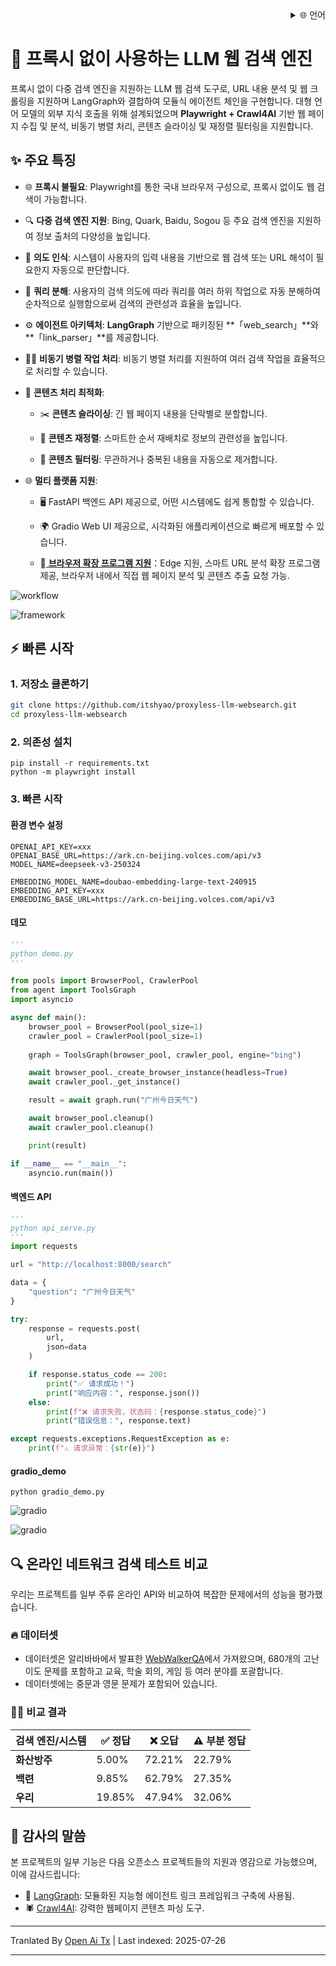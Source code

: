 
<div align="right">
  <details>
    <summary >🌐 언어</summary>
    <div>
      <div align="center">
        <a href="https://openaitx.github.io/view.html?user=itshyao&project=proxyless-llm-websearch&lang=en">English</a>
        | <a href="https://openaitx.github.io/view.html?user=itshyao&project=proxyless-llm-websearch&lang=zh-CN">简体中文</a>
        | <a href="https://openaitx.github.io/view.html?user=itshyao&project=proxyless-llm-websearch&lang=zh-TW">繁體中文</a>
        | <a href="https://openaitx.github.io/view.html?user=itshyao&project=proxyless-llm-websearch&lang=ja">日本語</a>
        | <a href="https://openaitx.github.io/view.html?user=itshyao&project=proxyless-llm-websearch&lang=ko">한국어</a>
        | <a href="https://openaitx.github.io/view.html?user=itshyao&project=proxyless-llm-websearch&lang=hi">हिन्दी</a>
        | <a href="https://openaitx.github.io/view.html?user=itshyao&project=proxyless-llm-websearch&lang=th">ไทย</a>
        | <a href="https://openaitx.github.io/view.html?user=itshyao&project=proxyless-llm-websearch&lang=fr">Français</a>
        | <a href="https://openaitx.github.io/view.html?user=itshyao&project=proxyless-llm-websearch&lang=de">Deutsch</a>
        | <a href="https://openaitx.github.io/view.html?user=itshyao&project=proxyless-llm-websearch&lang=es">Español</a>
        | <a href="https://openaitx.github.io/view.html?user=itshyao&project=proxyless-llm-websearch&lang=it">Italiano</a>
        | <a href="https://openaitx.github.io/view.html?user=itshyao&project=proxyless-llm-websearch&lang=ru">Русский</a>
        | <a href="https://openaitx.github.io/view.html?user=itshyao&project=proxyless-llm-websearch&lang=pt">Português</a>
        | <a href="https://openaitx.github.io/view.html?user=itshyao&project=proxyless-llm-websearch&lang=nl">Nederlands</a>
        | <a href="https://openaitx.github.io/view.html?user=itshyao&project=proxyless-llm-websearch&lang=pl">Polski</a>
        | <a href="https://openaitx.github.io/view.html?user=itshyao&project=proxyless-llm-websearch&lang=ar">العربية</a>
        | <a href="https://openaitx.github.io/view.html?user=itshyao&project=proxyless-llm-websearch&lang=fa">فارسی</a>
        | <a href="https://openaitx.github.io/view.html?user=itshyao&project=proxyless-llm-websearch&lang=tr">Türkçe</a>
        | <a href="https://openaitx.github.io/view.html?user=itshyao&project=proxyless-llm-websearch&lang=vi">Tiếng Việt</a>
        | <a href="https://openaitx.github.io/view.html?user=itshyao&project=proxyless-llm-websearch&lang=id">Bahasa Indonesia</a>
      </div>
    </div>
  </details>
</div>

# 🧠 프록시 없이 사용하는 LLM 웹 검색 엔진

프록시 없이 다중 검색 엔진을 지원하는 LLM 웹 검색 도구로, URL 내용 분석 및 웹 크롤링을 지원하며 LangGraph와 결합하여 모듈식 에이전트 체인을 구현합니다. 대형 언어 모델의 외부 지식 호출을 위해 설계되었으며 **Playwright + Crawl4AI** 기반 웹 페이지 수집 및 분석, 비동기 병렬 처리, 콘텐츠 슬라이싱 및 재정렬 필터링을 지원합니다.

## ✨ 주요 특징

- 🌐 **프록시 불필요**: Playwright를 통한 국내 브라우저 구성으로, 프록시 없이도 웹 검색이 가능합니다.
- 🔍 **다중 검색 엔진 지원**: Bing, Quark, Baidu, Sogou 등 주요 검색 엔진을 지원하여 정보 출처의 다양성을 높입니다.
- 🤖 **의도 인식**: 시스템이 사용자의 입력 내용을 기반으로 웹 검색 또는 URL 해석이 필요한지 자동으로 판단합니다.
- 🔄 **쿼리 분해**: 사용자의 검색 의도에 따라 쿼리를 여러 하위 작업으로 자동 분해하여 순차적으로 실행함으로써 검색의 관련성과 효율을 높입니다.
- ⚙️ **에이전트 아키텍처**: **LangGraph** 기반으로 패키징된 **「web_search」**와 **「link_parser」**를 제공합니다.
- 🏃‍♂️ **비동기 병렬 작업 처리**: 비동기 병렬 처리를 지원하여 여러 검색 작업을 효율적으로 처리할 수 있습니다.
- 📝 **콘텐츠 처리 최적화**:

  - ✂️ **콘텐츠 슬라이싱**: 긴 웹 페이지 내용을 단락별로 분할합니다.

  - 🔄 **콘텐츠 재정렬**: 스마트한 순서 재배치로 정보의 관련성을 높입니다.

  - 🚫 **콘텐츠 필터링**: 무관하거나 중복된 내용을 자동으로 제거합니다.
- 🌐 **멀티 플랫폼 지원**:

  - 🖥️ FastAPI 백엔드 API 제공으로, 어떤 시스템에도 쉽게 통합할 수 있습니다.

  - 🌍 Gradio Web UI 제공으로, 시각화된 애플리케이션으로 빠르게 배포할 수 있습니다.
  
  - 🧩[ **브라우저 확장 프로그램 지원**](https://github.com/itshyao/proxyless-llm-websearch/tree/main/extension)：Edge 지원, 스마트 URL 분석 확장 프로그램 제공, 브라우저 내에서 직접 웹 페이지 분석 및 콘텐츠 추출 요청 가능.
  

![workflow](https://raw.githubusercontent.com/itshyao/proxyless-llm-websearch/main/img/workflow.png)

![framework](https://raw.githubusercontent.com/itshyao/proxyless-llm-websearch/main/img/framework.png)

## ⚡ 빠른 시작

### 1. 저장소 클론하기

```bash
git clone https://github.com/itshyao/proxyless-llm-websearch.git
cd proxyless-llm-websearch
```
### 2. 의존성 설치


```
pip install -r requirements.txt
python -m playwright install
```
### 3. 빠른 시작

#### 환경 변수 설정


```
OPENAI_API_KEY=xxx
OPENAI_BASE_URL=https://ark.cn-beijing.volces.com/api/v3
MODEL_NAME=deepseek-v3-250324

EMBEDDING_MODEL_NAME=doubao-embedding-large-text-240915
EMBEDDING_API_KEY=xxx
EMBEDDING_BASE_URL=https://ark.cn-beijing.volces.com/api/v3
```
#### 데모


```python
'''
python demo.py
'''

from pools import BrowserPool, CrawlerPool
from agent import ToolsGraph
import asyncio

async def main():
    browser_pool = BrowserPool(pool_size=1)
    crawler_pool = CrawlerPool(pool_size=1)
    
    graph = ToolsGraph(browser_pool, crawler_pool, engine="bing")

    await browser_pool._create_browser_instance(headless=True)
    await crawler_pool._get_instance()

    result = await graph.run("广州今日天气")

    await browser_pool.cleanup()
    await crawler_pool.cleanup()

    print(result)

if __name__ == "__main__":
    asyncio.run(main())
```
#### 백엔드 API


```python
'''
python api_serve.py
'''
import requests

url = "http://localhost:8000/search"

data = {
    "question": "广州今日天气"
}

try:
    response = requests.post(
        url,
        json=data
    )

    if response.status_code == 200:
        print("✅ 请求成功！")
        print("响应内容：", response.json())
    else:
        print(f"❌ 请求失败，状态码：{response.status_code}")
        print("错误信息：", response.text)

except requests.exceptions.RequestException as e:
    print(f"⚠️ 请求异常：{str(e)}")
```
#### gradio_demo


```
python gradio_demo.py
```
![gradio](https://raw.githubusercontent.com/itshyao/proxyless-llm-websearch/main/img/gradio1.png)

![gradio](https://raw.githubusercontent.com/itshyao/proxyless-llm-websearch/main/img/gradio2.png)

## 🔍 온라인 네트워크 검색 테스트 비교

우리는 프로젝트를 일부 주류 온라인 API와 비교하여 복잡한 문제에서의 성능을 평가했습니다.

### 🔥 데이터셋

- 데이터셋은 알리바바에서 발표한 [WebWalkerQA](https://huggingface.co/datasets/callanwu/WebWalkerQA)에서 가져왔으며, 680개의 고난이도 문제를 포함하고 교육, 학술 회의, 게임 등 여러 분야를 포괄합니다.
- 데이터셋에는 중문과 영문 문제가 포함되어 있습니다.

### 🧑‍🏫 비교 결과

| 검색 엔진/시스템  | ✅ 정답 | ❌ 오답 | ⚠️ 부분 정답 |
| -------------- | ------- | ------- | ------------ |
| **화산방주**    | 5.00%   | 72.21%  | 22.79%       |
| **백련**       | 9.85%   | 62.79%  | 27.35%       |
| **우리**       | 19.85%  | 47.94%  | 32.06%       |

## 🙏 감사의 말씀

본 프로젝트의 일부 기능은 다음 오픈소스 프로젝트들의 지원과 영감으로 가능했으며, 이에 감사드립니다:

- 🧠 [LangGraph](https://github.com/langchain-ai/langgraph): 모듈화된 지능형 에이전트 링크 프레임워크 구축에 사용됨.
- 🕷 [Crawl4AI](https://github.com/unclecode/crawl4ai): 강력한 웹페이지 콘텐츠 파싱 도구.


---

Tranlated By [Open Ai Tx](https://github.com/OpenAiTx/OpenAiTx) | Last indexed: 2025-07-26

---